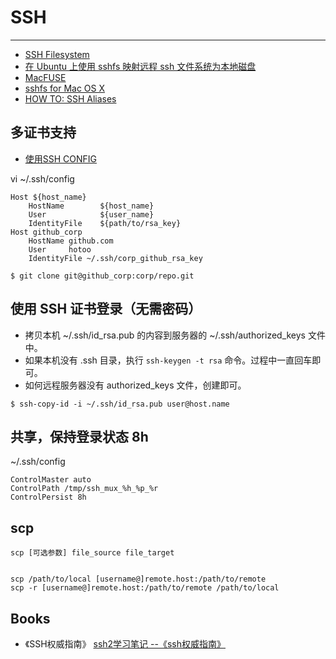 
# SSH

----

* [SSH Filesystem](http://fuse.sourceforge.net/sshfs.html)
* [在 Ubuntu 上使用 sshfs 映射远程 ssh 文件系统为本地磁盘](http://wowubuntu.com/sshfs.html)
* [MacFUSE](http://code.google.com/p/macfuse/)
* [sshfs for Mac OS X](http://www.macupdate.com/app/mac/23721/sshfs-for-mac-os-x)
* [HOW TO: SSH Aliases](http://collectiveidea.com/blog/archives/2011/02/04/how-to-ssh-aliases/)

## 多证书支持

* [使用SSH CONFIG](http://www.lainme.com/doku.php/blog/2011/01/%E4%BD%BF%E7%94%A8ssh_config)

vi ~/.ssh/config
```
Host ${host_name}
    HostName        ${host_name}
    User            ${user_name}
    IdentityFile    ${path/to/rsa_key}
Host github_corp
    HostName github.com
    User     hotoo
    IdentityFile ~/.ssh/corp_github_rsa_key
```
```
$ git clone git@github_corp:corp/repo.git
```

## 使用 SSH 证书登录（无需密码）

* 拷贝本机 ~/.ssh/id_rsa.pub 的内容到服务器的 ~/.ssh/authorized_keys 文件中。
* 如果本机没有 .ssh 目录，执行 `ssh-keygen -t rsa` 命令。过程中一直回车即可。
* 如何远程服务器没有 authorized_keys 文件，创建即可。

```
$ ssh-copy-id -i ~/.ssh/id_rsa.pub user@host.name
```

## 共享，保持登录状态 8h

~/.ssh/config
```
ControlMaster auto
ControlPath /tmp/ssh_mux_%h_%p_%r
ControlPersist 8h
```

## scp

```
scp [可选参数] file_source file_target


scp /path/to/local [username@]remote.host:/path/to/remote
scp -r [username@]remote.host:/path/to/remote /path/to/local
```

## Books

* 《SSH权威指南》
    [ssh2学习笔记 --《ssh权威指南》](http://my.opera.com/cloudislet/blog/show.dml/364652)

